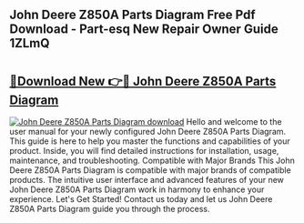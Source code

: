 ## John Deere Z850A Parts Diagram Free Pdf Download - Part-esq New Repair Owner Guide 1ZLmQ

# <h2><a href="http://dfh718.blite.top/?on=John+Deere+Z850A+Parts+Diagram">🔗Download New 👉🔴 John Deere Z850A Parts Diagram</a></h2>

[![John Deere Z850A Parts Diagram download](https://i.imgur.com/lujVjoI.png)](http://dfh718.blite.top/?on=John+Deere+Z850A+Parts+Diagram)
Hello and welcome to the user manual for your newly configured John Deere Z850A Parts Diagram. This guide is here to help you master the functions and capabilities of your product. Inside, you will find detailed instructions for installation, usage, maintenance, and troubleshooting. Compatible with Major Brands This John Deere Z850A Parts Diagram is compatible with major brands of compatible products. The intuitive user interface and advanced features of your new John Deere Z850A Parts Diagram work in harmony to enhance your experience. Let's Get Started! Contact us today and let us John Deere Z850A Parts Diagram guide you through the process.
